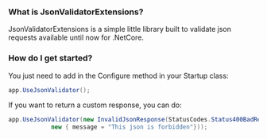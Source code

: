 

### What is JsonValidatorExtensions?

JsonValidatorExtensions is a simple little library built to validate json requests available until now for .NetCore.

### How do I get started?

You just need to add in the Configure method in your Startup class:

```csharp
app.UseJsonValidator();
```
If you want to return a custom response, you can do:

```csharp
app.UseJsonValidator(new InvalidJsonResponse(StatusCodes.Status400BadRequest,
            new { message = "This json is forbidden"}));
```

